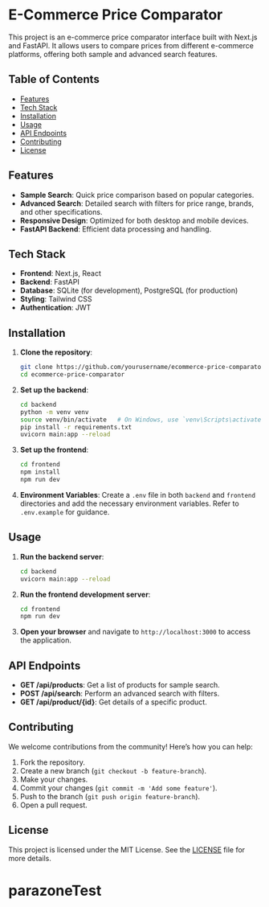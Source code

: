 # E-Commerce Price Comparator

This project is an e-commerce price comparator interface built with Next.js and FastAPI. It allows users to compare prices from different e-commerce platforms, offering both sample and advanced search features.

## Table of Contents

- [Features](#features)
- [Tech Stack](#tech-stack)
- [Installation](#installation)
- [Usage](#usage)
- [API Endpoints](#api-endpoints)
- [Contributing](#contributing)
- [License](#license)

## Features

- **Sample Search**: Quick price comparison based on popular categories.
- **Advanced Search**: Detailed search with filters for price range, brands, and other specifications.
- **Responsive Design**: Optimized for both desktop and mobile devices.
- **FastAPI Backend**: Efficient data processing and handling.

## Tech Stack

- **Frontend**: Next.js, React
- **Backend**: FastAPI
- **Database**: SQLite (for development), PostgreSQL (for production)
- **Styling**: Tailwind CSS
- **Authentication**: JWT

## Installation

1. **Clone the repository**:
   ```sh
   git clone https://github.com/yourusername/ecommerce-price-comparator.git
   cd ecommerce-price-comparator
   ```

2. **Set up the backend**:
   ```sh
   cd backend
   python -m venv venv
   source venv/bin/activate   # On Windows, use `venv\Scripts\activate`
   pip install -r requirements.txt
   uvicorn main:app --reload
   ```

3. **Set up the frontend**:
   ```sh
   cd frontend
   npm install
   npm run dev
   ```

4. **Environment Variables**:
   Create a `.env` file in both `backend` and `frontend` directories and add the necessary environment variables. Refer to `.env.example` for guidance.

## Usage

1. **Run the backend server**:
   ```sh
   cd backend
   uvicorn main:app --reload
   ```

2. **Run the frontend development server**:
   ```sh
   cd frontend
   npm run dev
   ```

3. **Open your browser** and navigate to `http://localhost:3000` to access the application.

## API Endpoints

- **GET /api/products**: Get a list of products for sample search.
- **POST /api/search**: Perform an advanced search with filters.
- **GET /api/product/{id}**: Get details of a specific product.

## Contributing

We welcome contributions from the community! Here’s how you can help:

1. Fork the repository.
2. Create a new branch (`git checkout -b feature-branch`).
3. Make your changes.
4. Commit your changes (`git commit -m 'Add some feature'`).
5. Push to the branch (`git push origin feature-branch`).
6. Open a pull request.

## License

This project is licensed under the MIT License. See the [LICENSE](LICENSE) file for more details.


# parazoneTest
